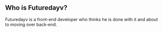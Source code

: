 ## Who is Futuredayv?

Futuredayv is a front-end developer who thinks he is done with it and about to moving over back-end.
